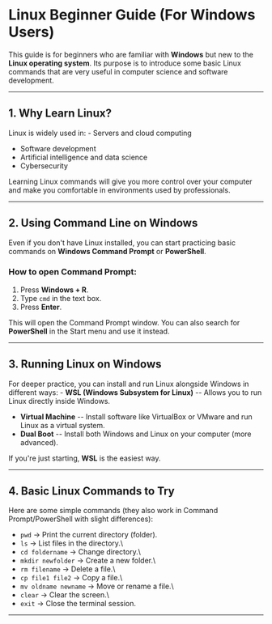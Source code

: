 # Linux Beginner Guide (For Windows Users)

This guide is for beginners who are familiar with **Windows** but new to
the **Linux operating system**.
Its purpose is to introduce some basic Linux commands that are very
useful in computer science and software development.

------------------------------------------------------------------------

## 1. Why Learn Linux?

Linux is widely used in: - Servers and cloud computing
- Software development
- Artificial intelligence and data science
- Cybersecurity

Learning Linux commands will give you more control over your computer
and make you comfortable in environments used by professionals.

------------------------------------------------------------------------

## 2. Using Command Line on Windows

Even if you don't have Linux installed, you can start practicing basic
commands on **Windows Command Prompt** or **PowerShell**.

### How to open Command Prompt:

1.  Press **Windows + R**.
2.  Type `cmd` in the text box.
3.  Press **Enter**.

This will open the Command Prompt window. You can also search for
**PowerShell** in the Start menu and use it instead.

------------------------------------------------------------------------

## 3. Running Linux on Windows

For deeper practice, you can install and run Linux alongside Windows in
different ways: - **WSL (Windows Subsystem for Linux)** -- Allows you to
run Linux directly inside Windows.
- **Virtual Machine** -- Install software like VirtualBox or VMware and
run Linux as a virtual system.
- **Dual Boot** -- Install both Windows and Linux on your computer (more
advanced).

If you're just starting, **WSL** is the easiest way.

------------------------------------------------------------------------

## 4. Basic Linux Commands to Try

Here are some simple commands (they also work in Command
Prompt/PowerShell with slight differences):

-   `pwd` → Print the current directory (folder).
-   `ls` → List files in the directory.\
-   `cd foldername` → Change directory.\
-   `mkdir newfolder` → Create a new folder.\
-   `rm filename` → Delete a file.\
-   `cp file1 file2` → Copy a file.\
-   `mv oldname newname` → Move or rename a file.\
-   `clear` → Clear the screen.\
-   `exit` → Close the terminal session.

------------------------------------------------------------------------



